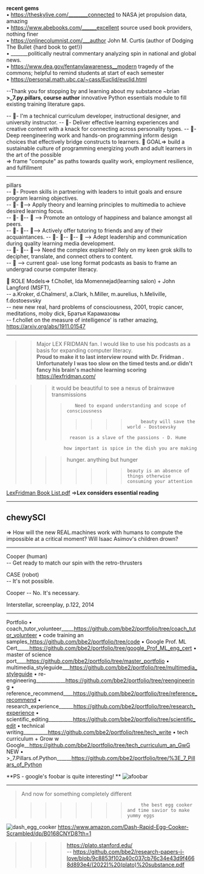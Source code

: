 **recent gems**  
• https://theskylive.com/________connected to NASA jet propulsion data, amazing   
• https://www.abebooks.com/______excellent source used book providers, nothing finer  
• https://onlinecolumnist.com/___author John M. Curtis (author of Dodging The Bullet {hard book to get!})  
• _______politically neutral commentary analyzing spin in national and global news.  
• https://www.dea.gov/fentanylawareness__modern tragedy of the commons; helpful to remind students at start of each semester   
• https://personal.math.ubc.ca/~cass/Euclid/euclid.html  

--Thank you for stopping by and learning about my substance ~brian  
**>_7.py.pillars, course author** innovative Python essentials  module to fill existing training literature gaps.

-- 👀- I'm a technical curriculum developer, instructional designer, and university instructor.
-- 👀- Deliver effective learning experiences and creative content with a knack for connecting across personality types.
-- 👀- Deep reengineering work and hands-on programming inform design choices that effectively bridge constructs to learners.
👋  GOAL=> build a sustainable culture of programming energizing youth and adult learners in the art of the possible  
=> frame "compute" as paths towards quality work, employment resilience, and fulfillment

----------

pillars  
-- 👀-  Proven skills in partnering with leaders to intuit goals and ensure program learning objectives.   
-- 👀- 👀-->  Apply theory and learning principles to multimedia to achieve desired learning focus.   
-- 👀- 👀-- 👀 --> Promote an ontology of happiness and balance amongst all peers.  
-- 👀- 👀-- 👀-->  Actively offer tutoring to friends and any of their acquaintances.
-- 👀- 👀-- 👀-- 👀 --> Adept leadership and communication during quality learning media development.    
-- 👀- 👀-- 👀--> Need the complex explained? Rely on my keen grok skills to decipher, translate, and connect others to content.   
-- 👀 --> current goal- use long format podcasts as basis to frame an undergrad course computer literacy.  

👋  ROLE Models=> f.Chollet, Ida Momennejad(learning salon) + John Langford (MSFT),  
-- a.Kroker, d.Chalmers!, a.Clark, h.Miller, m.aurelius, h.Meliville, f.dostoesvsky  
-- new new real, hard problems of consciousness, 2001, tropic cancer, meditations, moby dick, Братья Карамазовы  
-- f.chollet on the measure of intelligence' is rather amazing, https://arxiv.org/abs/1911.01547  

---------

>> Major LEX FRIDMAN fan. I would like to use his podcasts as a basis for expanding computer literacy.  
**Proud to make it to last interview round with Dr. Fridman <secretary position>.**  
**Unfortunately I was too slow on the timed tests and.or didn't fancy his brain's machine learning scoring**
https://lexfridman.com/    

>>>it would be beautiful to see a nexus of brainwave transmissions  
>>>>        Need to expand understanding and scope of consciousness   
>>>> >>>>          beauty will save the world - Dostoevsky   
>>>>      reason is a slave of the passions - D. Hume  
>>               how important is spice in the dish you are making  
>>>>  hunger. anything but hunger  
>>>> >>>>     beauty is an absence of things otherwise consuming your attention  
[LexFridman Book List.pdf](https://github.com/bbe2/bbz-overview/files/10171801/LexFridman.Book.List.pdf) =>**Lex considers essential reading**  

-----------

## chewySCI
=> How will the new REAL.machines work with humans to compute the impossible at a critical moment?
Will Isaac Asimov's children drown?  

----------

Cooper (human)  
-- Get ready to match our spin with the retro-thrusters  

CASE (robot)  
-- It's not possible.  

Cooper 
-- No. It's necessary.  

Interstellar, screenplay, p.122, 2014  

----------------
Portfolio
• coach_tutor_volunteer_____https://github.com/bbe2/portfolio/tree/coach_tutor_volunteer
• code training an samples_https://github.com/bbe2/portfolio/tree/code
• Google Prof. ML Cert_____https://github.com/bbe2/portfolio/tree/google_Prof_ML_eng_cert
• master of science port____https://github.com/bbe2/portfolio/tree/master_portfolio
• multimedia_styleguide___https://github.com/bbe2/portfolio/tree/multimedia_styleguide
• re-engineering____________https://github.com/bbe2/portfolio/tree/reengineering
• reference_recommend____https://github.com/bbe2/portfolio/tree/reference_recommend
• research_experience______https://github.com/bbe2/portfolio/tree/research_experience
• scientific_editing__________https://github.com/bbe2/portfolio/tree/scientific_edit
• technical writing__________https://github.com/bbe2/portfolio/tree/tech_write
• tech curriculum + Grow w Google__https://github.com/bbe2/portfolio/tree/tech_curriculum_an_GwG
NEW
• >_7.Pillars.of.Python______https://github.com/bbe2/portfolio/tree/%3E_7_Pillars_of_Python

**PS - google's foobar is quite interesting! **
![afoobar](https://user-images.githubusercontent.com/59778456/199842499-10046164-b7e6-4990-b9f3-da9e5069536d.JPG)

--------------------
> And now for something completely different
>>>> >>>>          the best egg cooker and time savior to make yummy eggs
![dash_egg_cooker](https://user-images.githubusercontent.com/59778456/209671931-932ecdc1-5d08-477f-a009-8542de48affa.JPG)
https://www.amazon.com/Dash-Rapid-Egg-Cooker-Scrambled/dp/B0168CNYD8?th=1

>>>> https://plato.stanford.edu/  
 -- https://github.com/bbe2/research-papers-i-love/blob/9c8853f102a40c037cb76c34e43d9f4668d893e4/(2022)%20(plato)%20substance.pdf   
